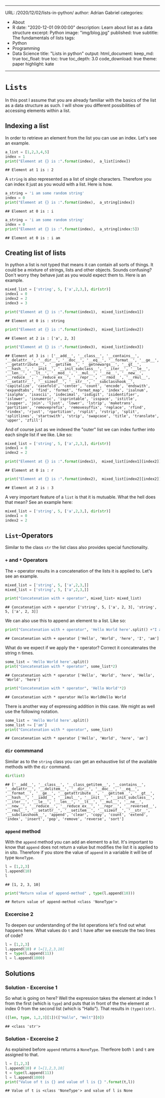 
---
URL: /2020/12/02/lists-in-python/
author: Adrian Gabriel
categories:
- About
- R
date: "2020-12-01 09:00:00"
description: Learn about list as a data structure
excerpt: Python
image: "img/blog.jpg"
published: true
subtitle: The fundamentals of lists
tags:
- Python
- Programming
- Data Science
title: "Lists in python"
output:
  html_document:
    keep_md: true
    toc_float: true
    toc: true
    toc_depth: 3.0
    code_download: true
    theme: paper
    highlight: kate
---

# `Lists`
In this post I assume that you are already familiar with the basics of the list as a data structure as such.
I will show you different possibilities of accessing elements within a list.

## Indexing a list
In order to retrieve an element from the list you can use an index. Let's see an example.


```python
a_list = [1,2,3,4,5]
index = 1
print("Element at {} is :".format(index),  a_list[index])
```

```
## Element at 1 is : 2
```
A `string` is also represented as a list of single characters. Therefore you can index it just as you would with
a list. Here is how.


```python
a_string = 'i am some random string'
index = 0
print("Element at {} is :".format(index),  a_string[index])
```

```
## Element at 0 is : i
```



```python
a_string = 'i am some random string'
index = 0
print("Element at {} is :".format(index),  a_string[index:5])
```

```
## Element at 0 is : i am
```

## Creating list of lists
In python a list is not typed that means it can contain all sorts of things.
It could be a mixture of strings, lists and other objects. Sounds confusing?
Don't worry they behave just as you would expect them to.
Here is an example.


```python
mixed_list = ['string', 5, ['a',2,3,], dir(str)]
index1 = 0
index2 = 2
index3 = 3

print("Element at {} is :".format(index1),  mixed_list[index1])
```

```
## Element at 0 is : string
```

```python
print("Element at {} is :".format(index2),  mixed_list[index2])
```

```
## Element at 2 is : ['a', 2, 3]
```

```python
print("Element at {} is :".format(index3),  mixed_list[index3])
```

```
## Element at 3 is : ['__add__', '__class__', '__contains__', '__delattr__', '__dir__', '__doc__', '__eq__', '__format__', '__ge__', '__getattribute__', '__getitem__', '__getnewargs__', '__gt__', '__hash__', '__init__', '__init_subclass__', '__iter__', '__le__', '__len__', '__lt__', '__mod__', '__mul__', '__ne__', '__new__', '__reduce__', '__reduce_ex__', '__repr__', '__rmod__', '__rmul__', '__setattr__', '__sizeof__', '__str__', '__subclasshook__', 'capitalize', 'casefold', 'center', 'count', 'encode', 'endswith', 'expandtabs', 'find', 'format', 'format_map', 'index', 'isalnum', 'isalpha', 'isascii', 'isdecimal', 'isdigit', 'isidentifier', 'islower', 'isnumeric', 'isprintable', 'isspace', 'istitle', 'isupper', 'join', 'ljust', 'lower', 'lstrip', 'maketrans', 'partition', 'removeprefix', 'removesuffix', 'replace', 'rfind', 'rindex', 'rjust', 'rpartition', 'rsplit', 'rstrip', 'split', 'splitlines', 'startswith', 'strip', 'swapcase', 'title', 'translate', 'upper', 'zfill']
```
And of course just as we indexed the "outer" list we can index further into each single list if we like.
Like so:


```python
mixed_list = ['string', 5, ['a',2,3,], dir(str)]
index1 = 0
index2 = 2

print("Element at {} is :".format(index1),  mixed_list[index1][index2])
```

```
## Element at 0 is : r
```

```python
print("Element at {} is :".format(index2),  mixed_list[index2][index2])
```

```
## Element at 2 is : 3
```
A very important feature of a `list` is that it is mutuable. What the hell does that mean?
See an example here:


```python
mixed_list = ['string', 5, ['a',2,3,], dir(str)]
index1 = 0
index2 = 2
```

## `List`-Operators
Similar to the class `str` the list class also provides special functionality.

### `+` and `*` Operators
The `+` operator results in a concatenation of the lists it is applied to.
Let's see an example.


```python
mixed_list = ['string', 5, ['a',2,3,]]
mixed_list = ['string', 5, ['a',2,3,]]

print("Concatenation with + operator", mixed_list+ mixed_list)
```

```
## Concatenation with + operator ['string', 5, ['a', 2, 3], 'string', 5, ['a', 2, 3]]
```

We can also use this to append an element to a list. Like so:


```python
print("Concatenation with + operator", 'Hello World here'.split() +"I am".split())
```

```
## Concatenation with + operator ['Hello', 'World', 'here', 'I', 'am']
```

What do we expect if we apply the `*` operator? Correct it concatenates the string
n times.

```python
some_list = 'Hello World here'.split()
print("Concatenation with * operator", some_list*2)
```

```
## Concatenation with * operator ['Hello', 'World', 'here', 'Hello', 'World', 'here']
```

```python
print("Concatenation with * operator", 'Hello World'*2)
```

```
## Concatenation with * operator Hello WorldHello World
```
There is another way of expressing addition in this case. We might as well use the following notation.

```python
some_list = 'Hello World here'.split()
some_list += ['am']
print("Concatenation with * operator", some_list)
```

```
## Concatenation with * operator ['Hello', 'World', 'here', 'am']
```


### `dir` commmand
Similar as to the `string` class you can get an exhaustive list of the available methods with the `dir` command.

```python
dir(list)
```

```
## ['__add__', '__class__', '__class_getitem__', '__contains__', '__delattr__', '__delitem__', '__dir__', '__doc__', '__eq__', '__format__', '__ge__', '__getattribute__', '__getitem__', '__gt__', '__hash__', '__iadd__', '__imul__', '__init__', '__init_subclass__', '__iter__', '__le__', '__len__', '__lt__', '__mul__', '__ne__', '__new__', '__reduce__', '__reduce_ex__', '__repr__', '__reversed__', '__rmul__', '__setattr__', '__setitem__', '__sizeof__', '__str__', '__subclasshook__', 'append', 'clear', 'copy', 'count', 'extend', 'index', 'insert', 'pop', 'remove', 'reverse', 'sort']
```

### `append` method
With the `append` method you can add an element to a list. It's important to know that
`append` does not return a value but modifies the list it is applied to in sito.
Therefore if you store the value of `append` in a variable it will be of type `NoneType`.


```python
l = [1,2,3]
l.append(10)
l
```

```
## [1, 2, 3, 10]
```

```python
print("Return value of append-method" , type(l.append(10)))
```

```
## Return value of append-method <class 'NoneType'>
```

### Excercise 2
To deepen our understanding of the list operations let's find out what happens here.
What values do `t` and `l` have after we execute the two lines of code?


```python
l = [1,2,3]
l.append(10) # l=[1,2,3,10]
t = type(l.append(11))
l = l.append(1000)
```




## Solutions
### Solution - Excercise 1
So what is going on here? Well the expression takes the element at index 1 from the first (which is `type`)
and puts that in front of the the element at index 0 from the second list (which is "Hallo").
That results in `(type)(str)`. 

```python
([len, type, 1,2,3][1])(["Hallo", "Welt"][0])
```

```
## <class 'str'>
```

### Solution - Excercise 2
As explained before `append` returns a `NoneType`. Therfeore both `l` and `t` are assigned to that.

```python
l = [1,2,3]
l.append(10) # l=[1,2,3,10]
t = type(l.append(11))
l = l.append(1000)
print("Value of t is {} and value of l is {} ".format(t,l))
```

```
## Value of t is <class 'NoneType'> and value of l is None
```
